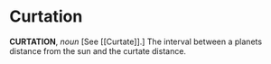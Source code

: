 # Curtation

**CURTATION**, _noun_ \[See [[Curtate]].\] The interval between a planets distance from the sun and the curtate distance.